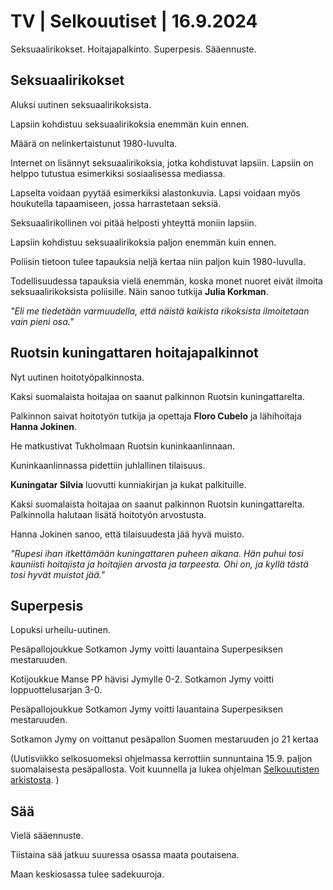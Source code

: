 # TV \| Selkouutiset \| 16.9.2024

Seksuaalirikokset. Hoitajapalkinto. Superpesis. Sääennuste.

## Seksuaalirikokset

Aluksi uutinen seksuaalirikoksista.

Lapsiin kohdistuu seksuaalirikoksia enemmän kuin ennen.

Määrä on nelinkertaistunut 1980-luvulta.

Internet on lisännyt seksuaalirikoksia, jotka kohdistuvat lapsiin. Lapsiin on helppo tutustua esimerkiksi sosiaalisessa mediassa.

Lapselta voidaan pyytää esimerkiksi alastonkuvia. Lapsi voidaan myös houkutella tapaamiseen, jossa harrastetaan seksiä.

Seksuaalirikollinen voi pitää helposti yhteyttä moniin lapsiin.

Lapsiin kohdistuu seksuaalirikoksia paljon enemmän kuin ennen.

Poliisin tietoon tulee tapauksia neljä kertaa niin paljon kuin 1980-luvulla.

Todellisuudessa tapauksia vielä enemmän, koska monet nuoret eivät ilmoita seksuaalirikoksista poliisille. Näin sanoo tutkija **Julia Korkman**.

*"Eli me tiedetään varmuudella, että näistä kaikista rikoksista ilmoitetaan vain pieni osa."*

## Ruotsin kuningattaren hoitajapalkinnot

Nyt uutinen hoitotyöpalkinnosta.

Kaksi suomalaista hoitajaa on saanut palkinnon Ruotsin kuningattarelta.

Palkinnon saivat hoitotyön tutkija ja opettaja **Floro Cubelo** ja lähihoitaja **Hanna Jokinen**.

He matkustivat Tukholmaan Ruotsin kuninkaanlinnaan.

Kuninkaanlinnassa pidettiin juhlallinen tilaisuus.

**Kuningatar Silvia** luovutti kunniakirjan ja kukat palkituille.

Kaksi suomalaista hoitajaa on saanut palkinnon Ruotsin kuningattarelta. Palkinnolla halutaan lisätä hoitotyön arvostusta.

Hanna Jokinen sanoo, että tilaisuudesta jää hyvä muisto.

*"Rupesi ihan itkettämään kuningattaren puheen aikana. Hän puhui tosi kauniisti hoitajista ja hoitajien arvosta ja tarpeesta. Ohi on, ja kyllä tästä tosi hyvät muistot jää."*

## Superpesis

Lopuksi urheilu-uutinen.

Pesäpallojoukkue Sotkamon Jymy voitti lauantaina Superpesiksen mestaruuden.

Kotijoukkue Manse PP hävisi Jymylle 0-2. Sotkamon Jymy voitti loppuottelusarjan 3-0.

Pesäpallojoukkue Sotkamon Jymy voitti lauantaina Superpesiksen mestaruuden.

Sotkamon Jymy on voittanut pesäpallon Suomen mestaruuden jo 21 kertaa

(Uutisviikko selkosuomeksi ohjelmassa kerrottiin sunnuntaina 15.9. paljon suomalaisesta pesäpallosta. Voit kuunnella ja lukea ohjelman [Selkouutisten arkistosta](https://yle.fi/selkouutiset/kaikki-lahetykset). )

## Sää

Vielä sääennuste.

Tiistaina sää jatkuu suuressa osassa maata poutaisena.

Maan keskiosassa tulee sadekuuroja.

